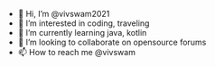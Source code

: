 - 👋 Hi, I’m @vivswam2021
- 👀 I’m interested in coding, traveling
- 🌱 I’m currently learning java, kotlin
- 💞️ I’m looking to collaborate on opensource forums
- 📫 How to reach me @vivswam

<!---
vivswam2021/vivswam2021 is a ✨ special ✨ repository because its `README.md` (this file) appears on your GitHub profile.
You can click the Preview link to take a look at your changes.
--->
